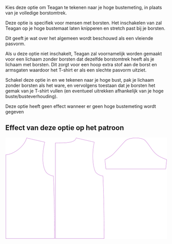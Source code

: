 
Kies deze optie om Teagan te tekenen naar je hoge bustemeting, in plaats van je volledige borstomtrek.

Deze optie is specifiek voor mensen met borsten. Het inschakelen van zal Teagan op je hoge bustemaat laten knipperen en stretch past bij je borsten.

Dit geeft je wat over het algemeen wordt beschouwd als een vleiende pasvorm.

Als u deze optie niet inschakelt, Teagan zal voornamelijk worden gemaakt voor een lichaam zonder borsten dat dezelfde borstomtrek heeft als je lichaam met borsten. Dit zorgt voor een hoop extra stof aan de borst en armsgaten waardoor het T-shirt er als een slechte pasvorm uitziet.

Schakel deze optie in en we tekenen naar je hoge bust, pak je lichaam zonder borsten als het ware, en vervolgens toestaan dat je borsten het gemak van je T-shirt vullen (en eventueel uitrekken afhankelijk van je hoge buste/busteverhouding).

<Note>
Deze optie heeft geen effect wanneer er geen hoge bustemeting wordt gegeven
</Note>

## Effect van deze optie op het patroon
![Deze afbeelding toont het effect van deze optie door meerdere varianten die een andere waarde hebben voor deze optie te vervangen](teagan_draftforhighbust_sample.svg "Effect van deze optie op het patroon")